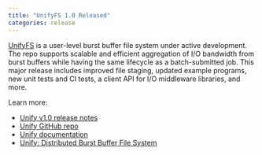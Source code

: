 ```yaml
---
title: "UnifyFS 1.0 Released"
categories: release
---
```


[UnifyFS](https://github.com/LLNL/UnifyFS) is a user-level burst buffer file system under active development. The repo supports scalable and efficient aggregation of I/O bandwidth from burst buffers while having the same lifecycle as a batch-submitted job. This major release includes improved file staging, updated example programs, new unit tests and CI tests, a client API for I/O middleware libraries, and more.

Learn more:

- [Unify v1.0 release notes](https://github.com/LLNL/UnifyFS/releases/tag/v1.0)
- [Unify GitHub repo](https://github.com/LLNL/UnifyFS)
- [Unify documentation](https://unifyfs.readthedocs.io/en/latest/)
- [Unify: Distributed Burst Buffer File System](https://computing.llnl.gov/projects/unify)
